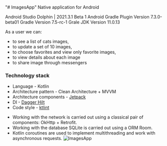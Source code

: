 "# ImagesApp" 
Native application for Android

Android Studio Dolphin | 2021.3.1 Beta 1
Android Gradle Plugin Version 7.3.0-beta01
Gradle Version 7.5-rc-1
Grale JDK Version 11.0.13

As a user we can:
* to see a list of cats images,
* to update a set of 10 images,
* to choose favorites and view only favorite images,
* to view details about each image 
* to share image through messengers

### Technology stack

* Language - Kotlin
* Architecture pattern - Clean Architecture + MVVM
* Architecture components - [Jetpack](https://developer.android.com/jetpack/)
* DI - [Dagger Hilt](https://dagger.dev/hilt/)
* Code style - [ktlint](https://ktlint.github.io/)

- Working with the network is carried out using a classical pair of components: OkHttp + Retrofit.
- Working with the database SQLite is carried out using a ORM Room.
- Kotlin coroutines are used to implement multithreading and work with asynchronous requests.
![ImagesApp](https://user-images.githubusercontent.com/77635711/169166732-6c832076-90dd-4973-9136-e5d2d447706a.jpg)

